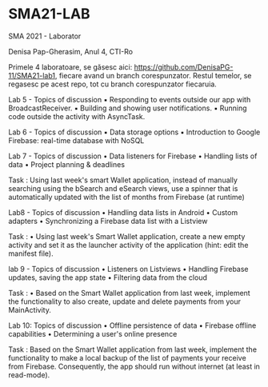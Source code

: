 # SMA21-LAB
SMA 2021 - Laborator

Denisa Pap-Gherasim, Anul 4, CTI-Ro

Primele 4 laboratoare, se găsesc aici: https://github.com/DenisaPG-11/SMA21-lab1, fiecare avand un branch corespunzator. Restul temelor, se regasesc pe acest repo, tot cu branch corespunzator fiecaruia.

Lab 5 - Topics of discussion
▪ Responding to events outside our app with BroadcastReceiver.
▪ Building and showing user notifications.
▪ Running code outside the activity with AsyncTask.

Lab 6 - Topics of discussion
▪ Data storage options
▪ Introduction to Google Firebase: real-time database with NoSQL

Lab 7 - Topics of discussion
• Data listeners for Firebase
• Handling lists of data
• Project planning & deadlines

Task : Using last week's smart Wallet application, instead of manually searching using the
bSearch and eSearch views, use a spinner that is automatically updated with the list
of months from Firebase (at runtime)

Lab8 - Topics of discussion
• Handling data lists in Android
• Custom adapters
• Synchronizing a Firebase data list with a Listview

Task : • Using last week's Smart Wallet application, create a new empty activity and set it as
the launcher activity of the application (hint: edit the manifest file).

lab 9 - Topics of discussion
• Listeners on Listviews
• Handling Firebase updates, saving the app state
• Filtering data from the cloud

Task : • Based on the Smart Wallet application from last week, implement the functionality to
also create, update and delete payments from your MainActivity.

Lab 10: Topics of discussion
• Offline persistence of data
• Firebase offline capabilities
• Determining a user's online presence

Task : Based on the Smart Wallet application from last week, implement the functionality to
make a local backup of the list of payments your receive from Firebase. Consequently,
the app should run without internet (at least in read-mode). 
